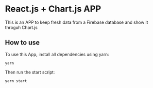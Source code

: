 # React.js + Chart.js APP

This is an APP to keep fresh data from a Firebase database and show it throguh Chart.js

## How to use

To use this App, install all dependencies using yarn:
```
yarn
```

Then run the start script:
```
yarn start
```